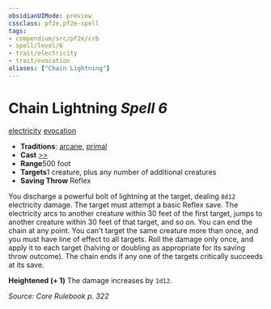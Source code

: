 ```yaml
---
obsidianUIMode: preview
cssclass: pf2e,pf2e-spell
tags:
- compendium/src/pf2e/crb
- spell/level/6
- trait/electricity
- trait/evocation
aliases: ["Chain Lightning"]
---
```

# Chain Lightning *Spell 6*   
[electricity](../../Rules/traits/electricity.md)  [evocation](../../Rules/traits/evocation.md)  

- **Traditions**: [arcane](../../Rules/traits/arcane.md), [primal](../../Rules/traits/primal.md)
- **Cast** [>>](../../Rules/core-rulebook/chapter-9-playing-the-game.md#Actions "Two-Action") 
- **Range**500 foot
- **Targets**1 creature, plus any number of additional creatures
- **Saving Throw** Reflex

You discharge a powerful bolt of lightning at the target, dealing `8d12` electricity damage. The target must attempt a basic Reflex save. The electricity arcs to another creature within 30 feet of the first target, jumps to another creature within 30 feet of that target, and so on. You can end the chain at any point. You can't target the same creature more than once, and you must have line of effect to all targets. Roll the damage only once, and apply it to each target (halving or doubling as appropriate for its saving throw outcome). The chain ends if any one of the targets critically succeeds at its save.

**Heightened (+ 1)** The damage increases by `1d12`.

*Source: Core Rulebook p. 322*